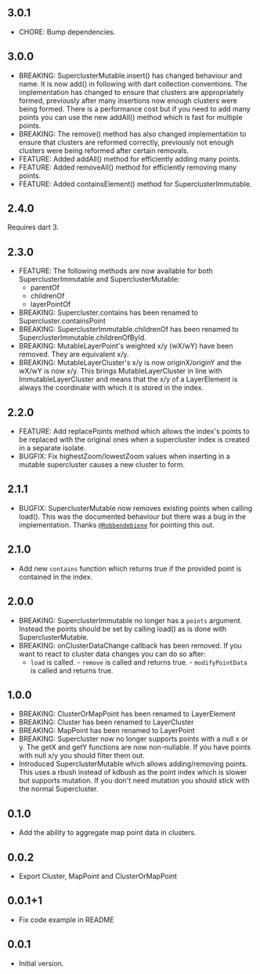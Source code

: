 ## 3.0.1

- CHORE: Bump dependencies.

## 3.0.0

- BREAKING: SuperclusterMutable.insert() has changed behaviour and name. It is now add() in
  following with dart collection conventions. The implementation has changed to ensure that clusters
  are appropriately formed, previously after many insertions now enough clusters were being formed.
  There is a performance cost but if you need to add many points you can use the new addAll() method
  which is fast for multiple points.
- BREAKING: The remove() method has also changed implementation to ensure that clusters are reformed
  correctly, previously not enough clusters were being reformed after certain removals.
- FEATURE: Added addAll() method for efficiently adding many points.
- FEATURE: Added removeAll() method for efficiently removing many points.
- FEATURE: Added containsElement() method for SuperclusterImmutable.

## 2.4.0

Requires dart 3.

## 2.3.0

- FEATURE: The following methods are now available for both SuperclusterImmutable and
  SuperclusterMutable:
    - parentOf
    - childrenOf
    - layerPointOf
- BREAKING: Supercluster.contains has been renamed to Supercluster.containsPoint
- BREAKING: SuperclusterImmutable.childrenOf has been renamed to
  SuperclusterImmutable.childrenOfById.
- BREAKING: MutableLayerPoint's weighted x/y (wX/wY) have been removed. They are equivalent x/y.
- BREAKING: MutableLayerCluster's x/y is now originX/originY and the wX/wY is now x/y. This brings
  MutableLayerCluster in line with ImmutableLayerCluster and means that the x/y of a
  LayerElement is always the coordinate with which it is stored in the index.

## 2.2.0

- FEATURE: Add replacePoints method which allows the index's points to be replaced with the original
  ones when a supercluster index is created in a separate isolate.
- BUGFIX: Fix highestZoom/lowestZoom values when inserting in a mutable supercluster causes a new
  cluster to form.

## 2.1.1

- BUGFIX: SuperclusterMutable now removes existing points when calling load(). This was the
  documented behaviour but there was a bug in the implementation. Thanks
  [`@Robbendebiene`](https://github.com/Robbendebiene) for pointing this out.

## 2.1.0

- Add new `contains` function which returns true if the provided point is contained in the index.

## 2.0.0

- BREAKING: SuperclusterImmutable no longer has a `points` argument. Instead the points should be
  set by calling load() as is done with SuperclusterMutable.
- BREAKING: onClusterDataChange callback has been removed. If you want to react to cluster data
  changes you can do so after:
    - `load` is called. - `remove` is called and returns true. - `modifyPointData` is called and
      returns true.

## 1.0.0

- BREAKING: ClusterOrMapPoint has been renamed to LayerElement
- BREAKING: Cluster has been renamed to LayerCluster
- BREAKING: MapPoint has been renamed to LayerPoint
- BREAKING: Supercluster now no longer supports points with a null x or y. The getX and getY
  functions are now non-nullable. If you have points with null x/y you should filter them out.
- Introduced SuperclusterMutable which allows adding/removing points. This uses a rbush instead of
  kdbush as the point index which is slower but supports mutation. If you don't need mutation you
  should stick with the normal Supercluster.

## 0.1.0

- Add the ability to aggregate map point data in clusters.

## 0.0.2

- Export Cluster, MapPoint and ClusterOrMapPoint

## 0.0.1+1

- Fix code example in README

## 0.0.1

- Initial version.
